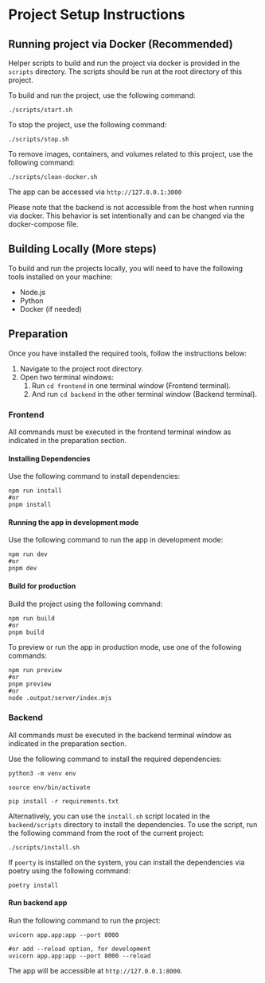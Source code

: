 # Project Setup Instructions

## Running project via Docker (Recommended)

Helper scripts to build and run the project via docker is provided in the `scripts` directory. The scripts should be run at the root directory of this project.

To build and run the project, use the following command:

```shell
./scripts/start.sh
```

To stop the project, use the following command:

```shell
./scripts/stop.sh
```

To remove images, containers, and volumes related to this project, use the following command:

```shell
./scripts/clean-docker.sh
```

The app can be accessed via `http://127.0.0.1:3000`

Please note that the backend is not accessible from the host when running via docker. This behavior is set intentionally and can be changed via the docker-compose file.

## Building Locally (More steps)

To build and run the projects locally, you will need to have the following tools installed on your machine:

- Node.js
- Python
- Docker (if needed)

## Preparation

Once you have installed the required tools, follow the instructions below:

1. Navigate to the project root directory.
2. Open two terminal windows:
   1. Run `cd frontend` in one terminal window (Frontend terminal).
   2. And run `cd backend`  in the other terminal window (Backend terminal).

### Frontend
All commands must be executed in the frontend terminal window as indicated in the preparation section.

#### Installing Dependencies

Use the following command to install dependencies:

```shell
npm run install
#or
pnpm install
```

#### Running the app in development mode

Use the following command to run the app in development mode:

```shell
npm run dev
#or
pnpm dev
```

#### Build for production

Build the project using the following command:

```shell
npm run build
#or
pnpm build
```

To preview or run the app in production mode, use one of the following commands:

```shell
npm run preview
#or
pnpm preview
#or
node .output/server/index.mjs
```

### Backend

All commands must be executed in the backend terminal window as indicated in the preparation section.

Use the following command to install the required dependencies:

```shell
python3 -m venv env

source env/bin/activate

pip install -r requirements.txt
```

Alternatively, you can use the `install.sh` script located in the `backend/scripts` directory to install the dependencies. To use the script, run the following command from the root of the current project:

```shell
./scripts/install.sh
```

If `poerty` is installed on the system, you can install the dependencies via poetry using the following command:

```shell
poetry install
```

#### Run backend app

Run the following command to run the project:
```shell
uvicorn app.app:app --port 8000

#or add --reload option, for development
uvicorn app.app:app --port 8000 --reload
```

The app will be accessible at `http://127.0.0.1:8000`.
